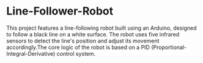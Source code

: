 # Line-Follower-Robot
This project features a line-following robot built using an Arduino, designed to follow a black line on a white surface. The robot uses five infrared sensors to detect the line's position and adjust its movement accordingly.The core logic of the robot is based on a PID (Proportional-Integral-Derivative) control system.
